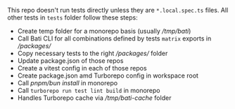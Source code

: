 This repo doesn't run tests directly unless they are `*.local.spec.ts` files.
All other tests in `tests` folder follow these steps:
- Create temp folder for a monorepo basis (usually _/tmp/bati_)
- Call Bati CLI for all combinations defined by tests `matrix` exports in _<temp folder>/packages/_
- Copy necessary tests to the right _<temp folder>/packages/<repo hash>_ folder
- Update package.json of those repos
- Create a vitest config in each of those repos
- Create package.json amd Turborepo config in workspace root
- Call _pnpm/bun install_ in monorepo
- Call `turborepo run test lint build` in monorepo
- Handles Turborepo cache via _/tmp/bati-cache_ folder
